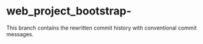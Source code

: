 # web_project_bootstrap-

This branch contains the rewritten commit history with conventional commit messages.
